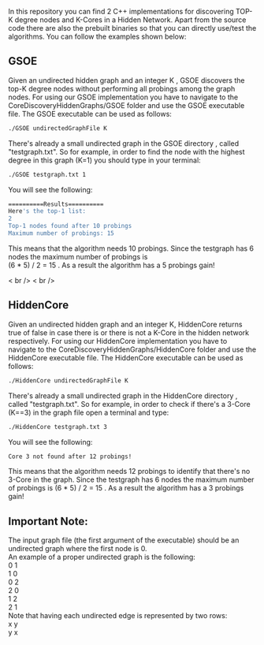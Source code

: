 In this repository you can find 2 C++ implementations for discovering TOP-K degree nodes and K-Cores in a Hidden Network.
Apart from the source code there are also the prebuilt binaries so that you can directly use/test the algorithms.
You can follow the examples shown below:  


  
## GSOE  
Given an undirected hidden graph and an integer K , GSOE discovers the top-K degree nodes without performing all probings among the graph nodes.
For using our GSOE implementation you have to navigate to the CoreDiscoveryHiddenGraphs/GSOE folder and use the GSOE executable file. The GSOE executable can be used as follows:  
```bash
./GSOE undirectedGraphFile K
```  
There's already a small undirected graph in the GSOE directory , called "testgraph.txt". So for example, in order to find the node with the highest degree in this graph (K=1) you should type in your terminal:  
```bash
./GSOE testgraph.txt 1
```  
You will see the following:  
```bash
==========Results==========
Here's the top-1 list:
2
Top-1 nodes found after 10 probings
Maximum number of probings: 15
```  
This means that the algorithm needs 10 probings. Since the testgraph has 6 nodes the maximum number of probings is  
(6 * 5) / 2 = 15 . As a result the algorithm has a 5 probings gain!  
  
  
< br />
< br />  
## HiddenCore  
Given an undirected hidden graph and an integer K, HiddenCore returns true of false in case there is or there is not a K-Core in the hidden network respectively.
For using our HiddenCore implementation you have to navigate to the CoreDiscoveryHiddenGraphs/HiddenCore folder and use the HiddenCore executable file. The HiddenCore executable can be used as follows:  
```bash
./HiddenCore undirectedGraphFile K
```  
There's already a small undirected graph in the HiddenCore directory , called "testgraph.txt". So for example, in order to check if there's a 3-Core (K==3) in the graph file open a terminal and type:  
```bash
./HiddenCore testgraph.txt 3
```  
You will see the following:  
```bash
Core 3 not found after 12 probings!
``` 
This means that the algorithm needs 12 probings to identify that there's no 3-Core in the graph. Since the testgraph has 6 nodes the maximum number of probings is (6 * 5) / 2 = 15 . As a result the algorithm has a 3 probings gain!  
  
  
  
## Important Note:  
The input graph file (the first argument of the executable) should be an undirected graph where the first node is 0.  
An example of a proper undirected graph is the following:  
0 1  
1 0  
0 2  
2 0  
1 2  
2 1  
Note that having each undirected edge is represented by two rows:  
x y  
y x  
